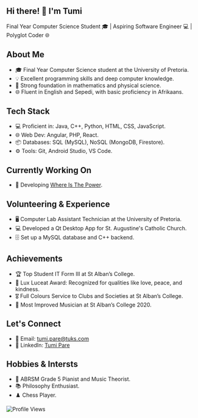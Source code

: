## Hi there! 👋 I'm Tumi

Final Year Computer Science Student 🎓 | Aspiring Software Engineer 💻 | Polyglot Coder 🌐

## About Me
- 🎓 Final Year Computer Science student at the University of Pretoria.
- 💡 Excellent programming skills and deep computer knowledge.
- 🧮 Strong foundation in mathematics and physical science.
- 🌐 Fluent in English and Sepedi, with basic proficiency in Afrikaans.

## Tech Stack
- 💻 Proficient in: Java, C++, Python, HTML, CSS, JavaScript.
- 🌐 Web Dev: Angular, PHP, React.
- 📦 Databases: SQL (MySQL), NoSQL (MongoDB, Firestore).
- ⚙️ Tools: Git, Android Studio, VS Code.

## Currently Working On
- 🌱 Developing [Where Is The Power](https://github.com/COS301-SE-2023/Where-is-the-power).


## Volunteering & Experience
- 🖥️ Computer Lab Assistant Technician at the University of Pretoria.
- 💻 Developed a Qt Desktop App for St. Augustine's Catholic Church.
- 🗄️ Set up a MySQL database and C++ backend.

## Achievements
- 🏆 Top Student IT Form III at St Alban’s College.
- 🌟 Lux Luceat Award: Recognized for qualities like love, peace, and kindness.
- 🎖️ Full Colours Service to Clubs and Societies at St Alban’s College.
- 🎵 Most Improved Musician at St Alban’s College 2020.

## Let's Connect
- 📧 Email: tumi.pare@tuks.com
- 💼 LinkedIn: [Tumi Pare](https://www.linkedin.com/in/tumi-pare-8406a2162)

## Hobbies & Intersts
- 🎹 ABRSM Grade 5 Pianist and Music Theorist.
- 📚 Philosophy Enthusiast.
- ♟️ Chess Player.

![Profile Views](https://komarev.com/ghpvc/?username=TumiPare&color=brightgreen)

<!--
**TumiPare/TumiPare** is a ✨ _special_ ✨ repository because its `README.md` (this file) appears on your GitHub profile.

Here are some ideas to get you started:

- 🔭 I’m currently working on ...
- 🌱 I’m currently learning ...
- 👯 I’m looking to collaborate on ...
- 🤔 I’m looking for help with ...
- 💬 Ask me about ...
- 📫 How to reach me: ...
- 😄 Pronouns: ...
- ⚡ Fun fact: ...
-->
